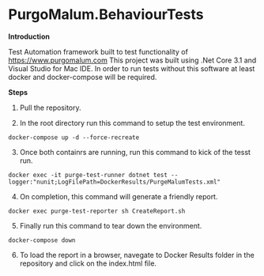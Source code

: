 # PurgoMalum.BehaviourTests
**Introduction**

Test Automation framework built to test functionality of https://www.purgomalum.com
This project was built using .Net Core 3.1 and Visual Studio for Mac IDE.
In order to run tests without this software at least docker and docker-compose will be required.

**Steps**
1. Pull the repository.

2. In the root directory run this command to setup the test environment.

`docker-compose up -d --force-recreate`

3. Once both containrs are running, run this command to kick of the tesst run.

`docker exec -it purge-test-runner dotnet test --logger:"nunit;LogFilePath=DockerResults/PurgeMalumTests.xml"`

4. On completion, this command will generate a friendly report.

`docker exec purge-test-reporter sh CreateReport.sh`

5. Finally run this command to tear down the environment.

`docker-compose down`

6. To load the report in a browser, navegate to Docker Results folder in the repository and click on the index.html file.
